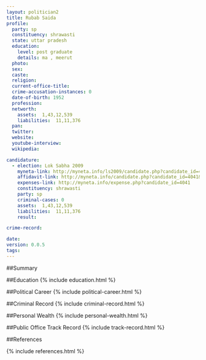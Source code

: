 ```yaml
---
layout: politician2
title: Rubab Saida
profile: 
  party: sp
  constituency: shrawasti
  state: uttar pradesh
  education: 
    level: post graduate
    details: ma , meerut
  photo: 
  sex: 
  caste: 
  religion: 
  current-office-title: 
  crime-accusation-instances: 0
  date-of-birth: 1952
  profession: 
  networth: 
    assets:  1,43,12,539
    liabilities:  11,11,376
  pan: 
  twitter: 
  website: 
  youtube-interview: 
  wikipedia: 

candidature: 
  - election: Lok Sabha 2009
    myneta-link: http://myneta.info/ls2009/candidate.php?candidate_id=4041
    affidavit-link: http://myneta.info/candidate.php?candidate_id=4041&scan=original
    expenses-link: http://myneta.info/expense.php?candidate_id=4041
    constituency: shrawasti 
    party: sp
    criminal-cases: 0
    assets:  1,43,12,539
    liabilities:  11,11,376
    result:  

crime-record: 

date: 
version: 0.0.5
tags: 
---
```

##Summary


##Education
{% include education.html %}


##Political Career
{% include political-career.html %}


##Criminal Record
{% include criminal-record.html %}


##Personal Wealth
{% include personal-wealth.html %}


##Public Office Track Record
{% include track-record.html %}


##References


{% include references.html %}